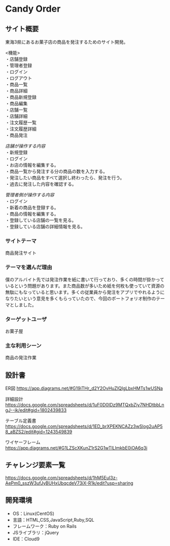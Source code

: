 
# Candy Order

## サイト概要
東海3県にあるお菓子店の商品を発注するためのサイト開発。  

<機能>    
・店舗登録  
・管理者登録  
・ログイン  
・ログアウト  
・商品一覧  
・商品詳細  
・商品新規登録  
・商品編集  
・店舗一覧  
・店舗詳細  
・注文履歴一覧  
・注文履歴詳細  
・商品発注  

*店舗が操作する内容*    
・新規登録  
・ログイン  
・お店の情報を編集する。  
・商品一覧から発注する分の商品の数を入力する。    
・発注したい商品をすべて選択し終わったら、発注を行う。  
・過去に発注した内容を確認する。   

*管理者側が操作する内容*    
・ログイン  
・新着の商品を登録する。  
・商品の情報を編集する。  
・登録している店舗の一覧を見る。  
・登録している店舗の詳細情報を見る。

### サイトテーマ
商品発注サイト

### テーマを選んだ理由
僕のアルバイト先では発注作業を紙に書いて行っており、多くの時間が掛かっているという問題があります。また商品数が多いため紙を何枚も使っていて資源の無駄にもなっていると思います。多くの従業員から発注をアプリでやれるようになりたいという意見を多くもらっていたので、今回のポートフォリオ制作のテーマとしました。

### ターゲットユーザ
お菓子屋

### 主な利用シーン
商品の発注作業

## 設計書
ER図
https://app.diagrams.net/#G19iTHr_d2Y2OvHuZlQIgLbxHMTs1wUSNa

詳細設計
https://docs.google.com/spreadsheets/d/1uF0D0IDz9MTQxbZjy7NHDtbbLngJ--ik/edit#gid=1802439833

テーブル定義書
https://docs.google.com/spreadsheets/d/1ED_brXPEKNCAZz3wSlog2uAP58_aBZS2/edit#gid=1243549839

ワイヤーフレーム
https://app.diagrams.net/#G1LZScXKunZ1rS2G1wTlLlmkbE0iOA6q3i

## チャレンジ要素一覧
https://docs.google.com/spreadsheets/d/1hM5EuI3z-AePm0_sszW3ufJyBUHxUbqcdeV73iX-R1k/edit?usp=sharing

## 開発環境
- OS：Linux(CentOS)
- 言語：HTML,CSS,JavaScript,Ruby,SQL
- フレームワーク：Ruby on Rails
- JSライブラリ：jQuery
- IDE：Cloud9
